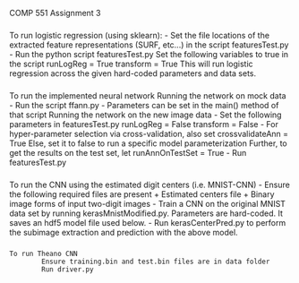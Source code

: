 COMP 551 Assignment 3

###
To run logistic regression (using sklearn):
	- Set the file locations of the extracted feature representations (SURF, etc...) in the script featuresTest.py
 	- Run the python script featuresTest.py
 	  Set the following variables to true in the script
			runLogReg = True
			transform = True
	  This will	run logistic regression across the given hard-coded parameters and data sets.

###
To run the implemented neural network
	Running the network on mock data
		- Run the script ffann.py 
		- Parameters can be set in the main() method of that script
	Running the network on the new image data 
		- Set the following parameters in featuresTest.py
			runLogReg = False
			transform = False
		- For hyper-parameter selection via cross-validation, also set
			crossvalidateAnn = True
		  Else, set it to false to run a specific model parameterization
		  Further, to get the results on the test set, let
		  	runAnnOnTestSet = True
		- Run featuresTest.py

###
To run the CNN using the estimated digit centers (i.e. MNIST-CNN)
	- Ensure the following required files are present
		+ Estimated centers file
		+ Binary image forms of input two-digit images
	- Train a CNN on the original MNIST data set by running kerasMnistModified.py.
	  Parameters are hard-coded. It saves an hdf5 model file used below.
	- Run kerasCenterPred.py to perform the subimage extraction and prediction with the above model.

###
	To run Theano CNN
			Ensure training.bin and test.bin files are in data folder
			Run driver.py

